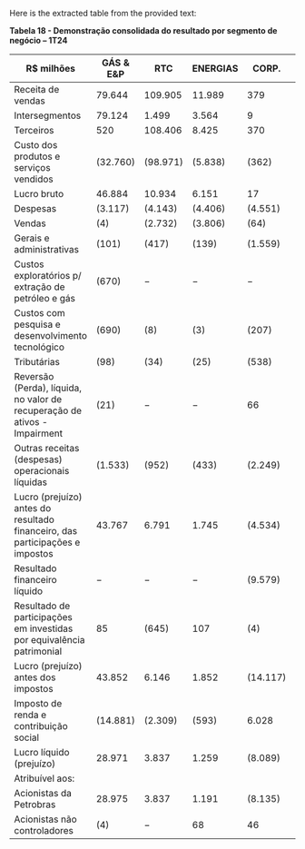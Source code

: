 Here is the extracted table from the provided text:

**Tabela 18 - Demonstração consolidada do resultado por segmento de negócio – 1T24**

| R$ milhões                                   | GÁS & E&P | RTC      | ENERGIAS | CORP. | ELIMIN. | CONSOLIDADO |
|----------------------------------------------|------------|----------|----------|-------|---------|--------------|
| Receita de vendas                            | 79.644     | 109.905  | 11.989   | 379   | (84.196)| 117.721      |
| Intersegmentos                               | 79.124     | 1.499    | 3.564    | 9     | (84.196)| −            |
| Terceiros                                    | 520        | 108.406  | 8.425    | 370   | −       | 117.721      |
| Custo dos produtos e serviços vendidos       | (32.760)   | (98.971) | (5.838)  | (362) | 80.911  | (57.020)     |
| Lucro bruto                                  | 46.884     | 10.934   | 6.151    | 17    | (3.285) | 60.701       |
| Despesas                                     | (3.117)    | (4.143)  | (4.406)  | (4.551)| −      | (16.217)     |
| Vendas                                       | (4)        | (2.732)  | (3.806)  | (64)  | −       | (6.606)      |
| Gerais e administrativas                     | (101)      | (417)    | (139)    | (1.559)| −      | (2.216)      |
| Custos exploratórios p/ extração de petróleo e gás | (670) | −        | −        | −     | −       | (670)        |
| Custos com pesquisa e desenvolvimento tecnológico | (690) | (8)      | (3)      | (207) | −       | (908)        |
| Tributárias                                  | (98)       | (34)     | (25)     | (538) | −       | (695)        |
| Reversão (Perda), líquida, no valor de recuperação de ativos - Impairment | (21) | − | − | 66 | − | 45 |
| Outras receitas (despesas) operacionais líquidas | (1.533) | (952)    | (433)    | (2.249)| −      | (5.167)      |
| Lucro (prejuízo) antes do resultado financeiro, das participações e impostos | 43.767 | 6.791 | 1.745 | (4.534) | (3.285) | 44.484 |
| Resultado financeiro líquido                   | −          | −        | −        | (9.579)| −      | (9.579)      |
| Resultado de participações em investidas por equivalência patrimonial | 85 | (645) | 107 | (4) | − | (457) |
| Lucro (prejuízo) antes dos impostos          | 43.852     | 6.146    | 1.852    | (14.117)| (3.285)| 34.448      |
| Imposto de renda e contribuição social       | (14.881)   | (2.309)  | (593)    | 6.028 | 1.117   | (10.638)     |
| Lucro líquido (prejuízo)                     | 28.971     | 3.837    | 1.259    | (8.089)| (2.168) | 23.810       |
| Atribuível aos:                              |            |          |          |       |         |              |
| Acionistas da Petrobras                      | 28.975     | 3.837    | 1.191    | (8.135)| (2.168) | 23.700       |
| Acionistas não controladores                  | (4)        | −        | 68       | 46    | −       | 110          |